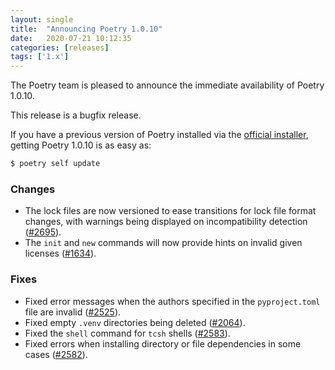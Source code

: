 ```yaml
---
layout: single
title:  "Announcing Poetry 1.0.10"
date:   2020-07-21 10:12:35
categories: [releases]
tags: ['1.x']
---
```


The Poetry team is pleased to announce the immediate availability of Poetry 1.0.10.

<!--more-->

This release is a bugfix release.

If you have a previous version of Poetry installed via the [official installer](/docs/#installation),
getting Poetry 1.0.10 is as easy as:

```bash
$ poetry self update
```

### Changes

- The lock files are now versioned to ease transitions for lock file format changes, with warnings being displayed on incompatibility detection ([#2695](https://github.com/python-poetry/poetry/pull/2695)).
- The `init` and `new` commands will now provide hints on invalid given licenses ([#1634](https://github.com/python-poetry/poetry/pull/1634)).


### Fixes

- Fixed error messages when the authors specified in the `pyproject.toml` file are invalid ([#2525](https://github.com/python-poetry/poetry/pull/2525)).
- Fixed empty `.venv` directories being deleted ([#2064](https://github.com/python-poetry/poetry/pull/2064)).
- Fixed the `shell` command for `tcsh` shells ([#2583](https://github.com/python-poetry/poetry/pull/2583)).
- Fixed errors when installing directory or file dependencies in some cases ([#2582](https://github.com/python-poetry/poetry/pull/2582)).
